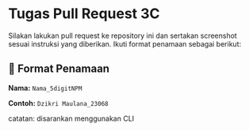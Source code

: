 # Tugas Pull Request 3C

Silakan lakukan pull request ke repository ini dan sertakan screenshot sesuai instruksi yang diberikan. Ikuti format penamaan sebagai berikut:

## 📌 Format Penamaan
**Nama:** `Nama_5digitNPM`

**Contoh:** `Dzikri Maulana_23068`

catatan: disarankan menggunakan CLI

